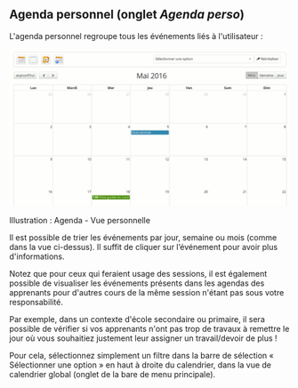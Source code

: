 ## Agenda personnel (onglet _Agenda perso_)

L&#039;agenda personnel regroupe tous les événements liés à l&#039;utilisateur :

![](../assets/image232.png)

Illustration : Agenda - Vue personnelle

Il est possible de trier les événements par jour, semaine ou mois (comme dans la vue ci-dessus). Il suffit de cliquer sur l’événement pour avoir plus d&#039;informations.

Notez que pour ceux qui feraient usage des sessions, il est également possible de visualiser les événements présents dans les agendas des apprenants pour d&#039;autres cours de la même session n&#039;étant pas sous votre responsabilité.

Par exemple, dans un contexte d&#039;école secondaire ou primaire, il sera possible de vérifier si vos apprenants n&#039;ont pas trop de travaux à remettre le jour où vous souhaitiez justement leur assigner un travail/devoir de plus !

Pour cela, sélectionnez simplement un filtre dans la barre de sélection « Sélectionner une option » en haut à droite du calendrier, dans la vue de calendrier global (onglet de la bare de menu principale).
